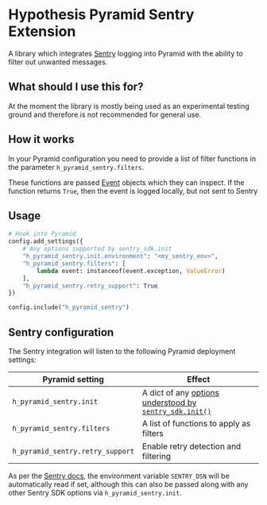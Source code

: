Hypothesis Pyramid Sentry Extension
===================================

A library which integrates [Sentry](https://sentry.io) logging into Pyramid
with the ability to filter out unwanted messages.

What should I use this for?
---------------------------

At the moment the library is mostly being used as an experimental testing
ground and therefore is not recommended for general use.

How it works
------------

In your Pyramid configuration you need to provide a list of filter functions
in the parameter `h_pyramid_sentry.filters`.

These functions are passed [Event](h_pyramid_sentry/event.py) objects which
they can inspect. If the function returns `True`, then the event is logged
locally, but not sent to Sentry

Usage
-----

```python
# Hook into Pyramid
config.add_settings({
    # Any options supported by sentry_sdk.init
    "h_pyramid_sentry.init.environment": "<my_sentry_env>",
    "h_pyramid_sentry.filters": [
        lambda event: instanceof(event.exception, ValueError)
    ],
    "h_pyramid_sentry.retry_support": True
})

config.include("h_pyramid_sentry")
```

Sentry configuration
--------------------

The Sentry integration will listen to the following Pyramid deployment settings:

| Pyramid setting        | Effect |
|------------------------|---------------|
| `h_pyramid_sentry.init` | A dict of any [options understood by `sentry_sdk.init()`](https://docs.sentry.io/error-reporting/configuration/?platform=javascript#common-options) |
| `h_pyramid_sentry.filters` | A list of functions to apply as filters |
| `h_pyramid_sentry.retry_support` | Enable retry detection and filtering |

As per the [Sentry docs](https://docs.sentry.io/error-reporting/configuration/?platform=python#dsn), the
environment variable `SENTRY_DSN` will be automatically read if set, although this can
also be passed along with any other Sentry SDK options via `h_pyramid_sentry.init`.